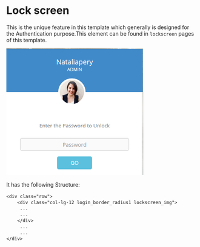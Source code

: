 # Lock screen

This is the unique feature in this template which generally is designed for the Authentication purpose.This element can be found in `lockscreen` pages of this template.

![](../../../.gitbook/assets/core33.png)

It has the following Structure:

```text
<div class="row">
    <div class="col-lg-12 login_border_radius1 lockscreen_img">
     ...
     ...
    </div>
     ...
     ...
</div>
```


